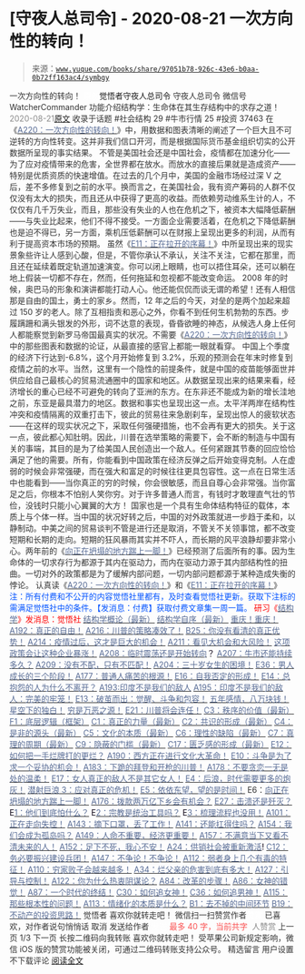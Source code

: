 # [守夜人总司令] - 2020-08-21 一次方向性的转向！

> 来源：[`www.yuque.com/books/share/97051b78-926c-43e6-b0aa-0b72ff163ac4/symbgy`](https://www.yuque.com/books/share/97051b78-926c-43e6-b0aa-0b72ff163ac4/symbgy)

<ne-p id="520f42f3293818f927861ebbd5b15da4_p_0" data-lake-id="520f42f3293818f927861ebbd5b15da4_p_0"><ne-text id="u951d9355" style="color: rgb(51, 51, 51);">一次方向性的转向！</ne-text></ne-p> <ne-p id="3e1b8c6727ffe8777c8cfa6f3b8020ef" data-lake-id="3e1b8c6727ffe8777c8cfa6f3b8020ef"><ne-text id="u4ef6079e" ne-fontsize="12" style="color: rgb(255, 255, 255);">原创</ne-text><ne-text id="u84fc3ebd" ne-fontsize="14">觉悟者</ne-text><ne-text id="u67c81dfc" ne-fontsize="14">守夜人总司令</ne-text></ne-p> <ne-p id="b1265c15f1e8283cd8fad91fcdabfe80" data-lake-id="b1265c15f1e8283cd8fad91fcdabfe80"><ne-text id="u2a65c33a" ne-fontsize="14" ne-bold="true" style="color: rgb(51, 51, 51);">守夜人总司令</ne-text></ne-p> <ne-p id="d2751b94a4868356611debb5688f85b0" data-lake-id="d2751b94a4868356611debb5688f85b0"><ne-text id="u7f358e6b" ne-fontsize="14" style="color: rgb(51, 51, 51);">微信号</ne-text><ne-text id="u0370ffcf" ne-fontsize="14" style="color: rgb(51, 51, 51);">WatcherCommander</ne-text></ne-p> <ne-p id="eb752b6e1b4c391833d25b611458ae1c" data-lake-id="eb752b6e1b4c391833d25b611458ae1c"><ne-text id="uc0b7d42a" ne-fontsize="14" style="color: rgb(51, 51, 51);">功能介绍</ne-text><ne-text id="u9b86eebf" ne-fontsize="14" style="color: rgb(51, 51, 51);">结构学：生命体在其生存结构中的求存之道！</ne-text></ne-p> <ne-p id="fdf34a9f780c599744e52c4e9941d080" data-lake-id="fdf34a9f780c599744e52c4e9941d080"><ne-text id="ue72c0685" style="color: rgb(140, 140, 140);">2020-08-21</ne-text>[<ne-text id="u339383ef" ne-fontsize="14">原文</ne-text>](https://mp.weixin.qq.com/s?__biz=MzAxNDk1NjI2Mw==&mid=2247485541&idx=1&sn=efcd48f7d531ce7b3604e3ecf72dca1c&chksm=9b8a2bedacfda2fbbca5890e69f6a456d49e1e0d186ce1cc0fc6fa75034137c0c3d8f6139df5&scene=27#wechat_redirect&cpage=164)</ne-p> <ne-p id="19a603b0a0ef6f3ee8e065fb210e699f" data-lake-id="19a603b0a0ef6f3ee8e065fb210e699f"><ne-text id="u3790782b" style="color: rgb(51, 51, 51);">收录于话题</ne-text></ne-p> <ne-p id="0933db2cbd8fd4811241131a741c2c04" data-lake-id="0933db2cbd8fd4811241131a741c2c04"><ne-text id="u6f293d78" style="color: rgb(51, 51, 51);">#社会结构 29</ne-text></ne-p> <ne-p id="6bf1c8990702cbefab91884ff6d57feb" data-lake-id="6bf1c8990702cbefab91884ff6d57feb"><ne-text id="u6477b772" style="color: rgb(51, 51, 51);">#牛市行情 25</ne-text></ne-p> <ne-p id="b906273dae9049c904f21656db0bfba5" data-lake-id="b906273dae9049c904f21656db0bfba5"><ne-text id="ud1eb4551" style="color: rgb(51, 51, 51);">#投资 37463</ne-text></ne-p> <ne-p id="f201f2f820a8132d28467948463abc32" data-lake-id="f201f2f820a8132d28467948463abc32"><ne-text id="u95a271b3" style="color: rgb(51, 51, 51);">在《</ne-text>[<ne-text id="uc6fc9c37" style="color: rgb(87, 107, 149);">A220：一次方向性的转向！</ne-text>](http://mp.weixin.qq.com/s?__biz=MzIzMDYwOTM0Mg==&mid=2247484426&idx=1&sn=430ba9a2f1537848dc2ca35f44877633&chksm=e8b19cdbdfc615cdf516be63ce9647608d13cfc5edb93e248227b651264b71a4c3ef40af6469&scene=21#wechat_redirect)<ne-text id="uf896e7a3" style="color: rgb(51, 51, 51);">》中，用数据和图表清晰的阐述了一个巨大且不可逆转的方向性转变。这并非我们信口开河，而是根据国际货币基金组织切实的公开数据所呈现的事实结果。</ne-text></ne-p> <ne-p id="382ac6eb2566a842ab4801fd3b2666df" data-lake-id="382ac6eb2566a842ab4801fd3b2666df"><ne-text id="u6e6f520b" style="color: rgb(51, 51, 51);">不管是美国社会还是中国社会，疫情都在加速分化——为了应对疫情带来的危害，全世界都在放水。而放水的直接后果就是造成资产——特别是优质资质的快速增值。在过去的几个月中，美国的金融市场经过深 V 之后，差不多修复到之前的水平。换而言之，在美国社会，我有资产筹码的人群不仅仅没有太大的损失，而且还从中获得了更高的收益。而依赖劳动维系生计的人，不仅仅有几千万失业，而且，那些没有失业的人也在危机之下，被资本大幅降低薪酬——与失业比起来，他们不得不接受。一方面企业需要活着，在危机之下降低薪酬也是迫不得已，另一方面，乘机压低薪酬可以在财报上呈现出更多的利润，从而有利于提高资本市场的预期。</ne-text></ne-p> <ne-p id="9ec4a8be685dca57cfcb582ca1ebc121" data-lake-id="9ec4a8be685dca57cfcb582ca1ebc121"><ne-text id="u2400c848" style="color: rgb(51, 51, 51);">虽然《</ne-text>[<ne-text id="uf2daadcd" style="color: rgb(87, 107, 149);">E11：正在拉开的序幕！</ne-text>](http://mp.weixin.qq.com/s?__biz=MzAxNDk1NjI2Mw==&mid=2247485533&idx=1&sn=c15f1a2e1680ef9aeb5ed727216392f8&chksm=9b8a2bd5acfda2c3b42f2c8aa35662728fdd7c384e7ce87570777552b257c26ae9ee5a54e0dc&scene=21#wechat_redirect)<ne-text id="u20123c9c" style="color: rgb(51, 51, 51);">》中所呈现出来的现实景象些许让人感到心酸，但是，不管你承认不承认，关注不关注，它都在那里，而且还在延续着既定轨道加速演变。你可以闭上眼睛，也可以捂住耳朵，还可以躺在地上假装一切都不存在，然而，任何拖延和忽视都不能改变命运。</ne-text></ne-p> <ne-p id="5ee36d87f7fc4dbf9bfa9fb8fc91b834" data-lake-id="5ee36d87f7fc4dbf9bfa9fb8fc91b834"><ne-text id="u3aa89c77" style="color: rgb(51, 51, 51);">2008 年的时候，奥巴马的形象和演讲都能打动人心。他还能侃侃而谈无谓的希望！还有人相信那是自由的国土，勇士的家乡。然而，12 年之后的今天，对垒的是两个加起来超过 150 岁的老人。除了互相指责和恶心之外，你看不到任何生机勃勃的东西。步履蹒跚和满头银发的外形，词不达意的表现，昏昏欲睡的神态，从候选人身上任何人都能察觉到新罗马帝国最真实的状况。不需要《</ne-text>[<ne-text id="udd83a257" style="color: rgb(87, 107, 149);">A220：一次方向性的转向！</ne-text>](http://mp.weixin.qq.com/s?__biz=MzIzMDYwOTM0Mg==&mid=2247484426&idx=1&sn=430ba9a2f1537848dc2ca35f44877633&chksm=e8b19cdbdfc615cdf516be63ce9647608d13cfc5edb93e248227b651264b71a4c3ef40af6469&scene=21#wechat_redirect)<ne-text id="u5ad26b5c" style="color: rgb(51, 51, 51);">》中的那些图表和数据的论证，从最直接的感官上都能一眼就看穿。</ne-text></ne-p> <ne-p id="abd2b27aec5d8aab7ecec775294d1ccb" data-lake-id="abd2b27aec5d8aab7ecec775294d1ccb"><ne-text id="u9a94e45a" style="color: rgb(51, 51, 51);">中国上个季度的经济下行达到-6.8%，这个月开始修复到 3.2%，乐观的预测会在年末时修复到疫情之前的水平。当然，这里有一个隐性的前提条件，就是中国的疫苗能够面世并供应给自己最核心的贸易流通圈中的国家和地区。从数据呈现出来的结果来看，经济增长的重心已经不可避免的转向了亚洲的东方。在东非还不能成为新的增长洼地之前，东亚是最具潜力的地区。数据和事实也呈现出这一点。太平洋两岸在结构性冲突和疫情隔离的双重打击下，彼此的贸易往来急剧刹车，呈现出惊人的疲软状态——在这样的现实状况之下，采取任何强硬措施，也不会再有更大的损失。关于这一点，彼此都心知肚明。因此，川普在选举策略的需要下，会不断的制造与中国有关的事端，其目的是为了给美国人民创造出一个敌人。任何紧跟其节奏的回应恰恰满足了他的需要。所有，你能看到中国政策在经济反弹之后开始变得克制。人在虚弱的时候会非常强硬，而在强大和富足的时候往往更具包容性。这一点在日常生活中也能看到——当你真正的穷的时候，你会很敏感，而且自尊心会非常强。当你富足之后，你根本不怕别人笑你穷。对于许多普通人而言，有钱时才敢理直气壮的节俭，没钱时只能小心翼翼的大方！</ne-text></ne-p> <ne-p id="8980a470563309e38efd3fcfa4fe054d" data-lake-id="8980a470563309e38efd3fcfa4fe054d"><ne-text id="ue24c332b" style="color: rgb(51, 51, 51);">国家也是一个具有生命体结构特征的载体，本质上与个体一样。当中国的状况好转之后，中国的对外政策就进一步趋于柔和，以静制动。中美之间的贸易谈判不管是进行还是取消，不管关不关领事馆，都不改变短期和长期的走向。短期的狂风暴雨其实并不吓人，而长期的风平浪静却要非常小心。两年前的《</ne-text>[<ne-text id="u5075fc89" style="color: rgb(87, 107, 149);">向正在坍塌的地方踹上一脚！</ne-text>](http://mp.weixin.qq.com/s?__biz=MzAxNDk1NjI2Mw==&mid=2247483789&idx=1&sn=5e44b7b524c3dc4bb7705f49ed0a44a3&chksm=9b8a2205acfdab139e4b1d44ef6702b09c9fbf79505340205d13fbdaa33207a997f54bee0e97&scene=21#wechat_redirect)<ne-text id="u6aebe3ab" style="color: rgb(51, 51, 51);">》已经预测了后面所有的事。因为生命体的一切求存行为都源于其内在驱动力，而内在驱动力源于其内部结构性的扭曲。一切对外的政策都是为了缓解内部问题，一切内部问题都源于某种造成失衡的悖论。</ne-text></ne-p> <ne-p id="847aa3caeaddb35cb079f9e9b0c89ade" data-lake-id="847aa3caeaddb35cb079f9e9b0c89ade"><ne-text id="u8dd75081" style="color: rgb(51, 51, 51);">认真读《</ne-text>[<ne-text id="uc677416e" style="color: rgb(87, 107, 149);">A220：一次方向性的转向！</ne-text>](http://mp.weixin.qq.com/s?__biz=MzIzMDYwOTM0Mg==&mid=2247484426&idx=1&sn=430ba9a2f1537848dc2ca35f44877633&chksm=e8b19cdbdfc615cdf516be63ce9647608d13cfc5edb93e248227b651264b71a4c3ef40af6469&scene=21#wechat_redirect)<ne-text id="ufc8b7044" style="color: rgb(51, 51, 51);">》和《</ne-text>[<ne-text id="u410e817d" style="color: rgb(87, 107, 149);">E11：正在拉开的序幕！</ne-text>](http://mp.weixin.qq.com/s?__biz=MzAxNDk1NjI2Mw==&mid=2247485533&idx=1&sn=c15f1a2e1680ef9aeb5ed727216392f8&chksm=9b8a2bd5acfda2c3b42f2c8aa35662728fdd7c384e7ce87570777552b257c26ae9ee5a54e0dc&scene=21#wechat_redirect)<ne-text id="u0d1fef7d" style="color: rgb(51, 51, 51);">》</ne-text></ne-p> <ne-p id="221f27b978048559d971261e11ce16ce" data-lake-id="221f27b978048559d971261e11ce16ce"><ne-text id="u77660715" style="color: rgb(0, 82, 255);">注：</ne-text><ne-text id="udf32a87b" style="color: rgb(0, 82, 255);">所有付费和不公开的内容觉悟社里都有，及时查看觉悟社更新。获取下注标的需满足觉悟社中的条件。【发消息：付费】获取付费文章集一周一篇。</ne-text></ne-p> <ne-p id="64c096258d28340777383f23a8f5dc4b" data-lake-id="64c096258d28340777383f23a8f5dc4b"><ne-text id="ufb5055bb" style="color: rgb(255, 0, 0);">研习《</ne-text>[<ne-text id="u0e589d08" style="color: rgb(87, 107, 149);">结构学</ne-text>](https://mp.weixin.qq.com/mp/appmsgalbum?action=getalbum&album_id=1318317199878225920&__biz=MzAxNDk1NjI2Mw==#wechat_redirect)<ne-text id="ueeca7e3d" style="color: rgb(255, 0, 0);">》发消息</ne-text><ne-text id="ubfc1b2f3" ne-bold="true" style="color: rgb(255, 0, 0);">：觉悟社</ne-text></ne-p>  <ne-p id="ff382e8f4251d5036361d2095420ba78" data-lake-id="ff382e8f4251d5036361d2095420ba78"><ne-card data-card-name="image" data-card-type="inline" id="vxnUe" data-event-boundary="card" style="color: rgb(51, 51, 51);"><ne-p id="bad0703ca17ab1216f0264f2d30b0d11" data-lake-id="bad0703ca17ab1216f0264f2d30b0d11">[<ne-text id="u8fb2d86c" style="color: rgb(87, 107, 149);">结构学概论（最新）</ne-text>](http://mp.weixin.qq.com/s?__biz=MzAxNDk1NjI2Mw==&mid=2247485167&idx=1&sn=d5e962eff4a8e9770c83bc87d19d07f3&chksm=9b8a2567acfdac7154f7a62996dca874e5d186b44f3d120dcb633760318788c42d304e325313&scene=21#wechat_redirect)</ne-p> <ne-p id="304fe5e560f66f60b2df4d45df4c8d7d" data-lake-id="304fe5e560f66f60b2df4d45df4c8d7d">[<ne-text id="u6c95b0a4" style="color: rgb(87, 107, 149);">结构学自序（最新）</ne-text>](http://mp.weixin.qq.com/s?__biz=MzAxNDk1NjI2Mw==&mid=2247485327&idx=1&sn=5a8c9a6499c84e1c3129ca7cb41e0ac7&chksm=9b8a2407acfdad112471c12c6b86e4e914116dbb6d6588fa726a72e0aafa01d9c1b9fd24a738&scene=21#wechat_redirect)</ne-p> <ne-p id="3c7ae7788b2485cc53b5aca0c3d1be23" data-lake-id="3c7ae7788b2485cc53b5aca0c3d1be23">[<ne-text id="udc7781ec" style="color: rgb(87, 107, 149);">重庆！重庆！</ne-text>](http://mp.weixin.qq.com/s?__biz=MzAxNDk1NjI2Mw==&mid=2247485354&idx=1&sn=331128611c478feede60317e963239a5&chksm=9b8a2422acfdad3448a9bcc0f9745f4367028e8a9b0a307f7c01c2690c398560a4be5e43492c&scene=21#wechat_redirect)</ne-p> <ne-p id="716eb7138769c9803417184f34abb2e9" data-lake-id="716eb7138769c9803417184f34abb2e9">[<ne-text id="u4f95a3fe" style="color: rgb(87, 107, 149);">A192：真正的自由！</ne-text>](http://mp.weixin.qq.com/s?__biz=MzAxNDk1NjI2Mw==&mid=2247485432&idx=1&sn=06be862ff17c9f8368a2ba3fce05d197&chksm=9b8a2470acfdad66908c78d8e3f9c999d5a4430709b63a4a0b3c48570f667de4bed75eedab8b&scene=21#wechat_redirect)</ne-p> <ne-p id="e0063c914277f41bba1650b9979f8a50" data-lake-id="e0063c914277f41bba1650b9979f8a50">[<ne-text id="u2d9b959c" style="color: rgb(87, 107, 149);">A216：川普的策略凑效了！</ne-text>](http://mp.weixin.qq.com/s?__biz=MzIzMDYwOTM0Mg==&mid=2247484402&idx=1&sn=3a4405d5a95ca26cee2d0b07c44a2b75&chksm=e8b19b23dfc612356461faa0f54d325ba7e38f069a72c8cad1946dc648250543f8cf2ad352a3&scene=21#wechat_redirect)</ne-p> <ne-p id="6eb5f918df895cde0a18ca908a1c93cc" data-lake-id="6eb5f918df895cde0a18ca908a1c93cc">[<ne-text id="ub2a02a48" style="color: rgb(87, 107, 149);">B25：你没有看清的真正优势！</ne-text>](http://mp.weixin.qq.com/s?__biz=MzIzMDYwOTM0Mg==&mid=2247484397&idx=1&sn=27132ec1912c70e752f7869429505a80&chksm=e8b19b3cdfc6122a7731db9eb66341a9909e9d973b25a6e228a62e7f360c1f0eff906591ed04&scene=21#wechat_redirect)</ne-p> <ne-p id="ab8bd18598e6379f2020a5970553ac61" data-lake-id="ab8bd18598e6379f2020a5970553ac61">[<ne-text id="u8f14cd81" style="color: rgb(87, 107, 149);">A214：疫情过后，这才是巨大的机会！</ne-text>](http://mp.weixin.qq.com/s?__biz=MzAxNDk1NjI2Mw==&mid=2247485490&idx=1&sn=33171116460717e5502fa272ddc4c7a1&chksm=9b8a2bbaacfda2ac9a72d1bbf7266b6a311fc8ad99067bb2b76ac6f1b4cddb1936f5bbafe228&scene=21#wechat_redirect)</ne-p> <ne-p id="f38f4eff5bba7780345f1d409a437a44" data-lake-id="f38f4eff5bba7780345f1d409a437a44">[<ne-text id="ub34cb2d8" style="color: rgb(87, 107, 149);">A211：看见大机会和大风险！</ne-text>](http://mp.weixin.qq.com/s?__biz=MzAxNDk1NjI2Mw==&mid=2247485474&idx=1&sn=6a494056740121f34874c8682fbb2742&chksm=9b8a2baaacfda2bc64806e22bb9bdbaed5a00300e1e9e48aa9dd510dc9c36fdf07a26ea74eae&scene=21#wechat_redirect)</ne-p> <ne-p id="e91d7d7cfe4539e5604fc54804f9585d" data-lake-id="e91d7d7cfe4539e5604fc54804f9585d">[<ne-text id="u67cf494e" style="color: rgb(87, 107, 149);">这项政策会让这种企业暴涨！</ne-text>](http://mp.weixin.qq.com/s?__biz=MzAxNDk1NjI2Mw==&mid=2247485501&idx=1&sn=48afac32bfdab7acc8bcdc4c747a5060&chksm=9b8a2bb5acfda2a3cca374997c6b5a4e8e9e26e4f5bf4bd171ef9100692e431fab74cbbc15f6&scene=21#wechat_redirect)</ne-p> <ne-p id="d02a605f33727df4605e769e777d0935" data-lake-id="d02a605f33727df4605e769e777d0935">[<ne-text id="ubf64fcb6" style="color: rgb(87, 107, 149);">A208：临时震荡还是开始转向</ne-text>](http://mp.weixin.qq.com/s?__biz=MzIzMDYwOTM0Mg==&mid=2247484361&idx=1&sn=849aaf87b24cc42541d5f8f271b2c359&chksm=e8b19b18dfc6120eabfacc6d616c95f89b84eb97327d9e8ceede254f1de7a4926bdbffc41aa8&scene=21#wechat_redirect)<ne-text id="u5bf3002f" style="color: rgb(11, 1, 20);">？</ne-text></ne-p> <ne-p id="60095cf87105455ce66d6b07979e4762" data-lake-id="60095cf87105455ce66d6b07979e4762">[<ne-text id="u8b96a200" style="color: rgb(87, 107, 149);">A207：牛市还能持续多久？</ne-text>](http://mp.weixin.qq.com/s?__biz=MzIzMDYwOTM0Mg==&mid=2247484354&idx=1&sn=18ff1bebc806f7a7502369d85e11bf6a&chksm=e8b19b13dfc61205d7e7d9d346999f441fc3c2dd1aa20c29b0296d1121a141e125cd38291797&scene=21#wechat_redirect)</ne-p> <ne-p id="5ec5bd3f8b4315a8c6f116ed81342e24" data-lake-id="5ec5bd3f8b4315a8c6f116ed81342e24">[<ne-text id="uc724c5c7" style="color: rgb(87, 107, 149);">A209：没有不配，只有不匹配！</ne-text>](http://mp.weixin.qq.com/s?__biz=MzAxNDk1NjI2Mw==&mid=2247485461&idx=1&sn=b6c4323891a45e2320cdf7d2c3f3df49&chksm=9b8a2b9dacfda28b4466dbf0cd2143088dcc4f85f0fc6247cbc7ebc1a9b1a0cf547247adbd85&scene=21#wechat_redirect)</ne-p> <ne-p id="1b3fc883b4953611ab8067e463309903" data-lake-id="1b3fc883b4953611ab8067e463309903">[<ne-text id="u669d30e6" style="color: rgb(87, 107, 149);">A204：三十岁女生的困境！</ne-text>](http://mp.weixin.qq.com/s?__biz=MzAxNDk1NjI2Mw==&mid=2247485452&idx=1&sn=2301aacfa1ea255706fa79dbf14c7515&chksm=9b8a2b84acfda292c80f3edaad0b3dc0306b13c8abbdad10c21469dec05ce298b0715a92d11d&scene=21#wechat_redirect)</ne-p> <ne-p id="25617aedba797a02eaf1c96f833a5dc1" data-lake-id="25617aedba797a02eaf1c96f833a5dc1">[<ne-text id="ud35b650e" style="color: rgb(87, 107, 149);">E36：男人成长的三个阶段！</ne-text>](http://mp.weixin.qq.com/s?__biz=MzIzMDYwOTM0Mg==&mid=2247484322&idx=1&sn=c300d9466951d36645128c5167ca5934&chksm=e8b19b73dfc61265dde1bb437a9945db0c1d9c7fe1cbffe1feec995c9dde8a6eb99272dc86a9&scene=21#wechat_redirect)</ne-p> <ne-p id="94c36a814b0860daf49743e56a902083" data-lake-id="94c36a814b0860daf49743e56a902083">[<ne-text id="u86b2ef8a" style="color: rgb(87, 107, 149);">A177：普通人痛苦的根源！</ne-text>](http://mp.weixin.qq.com/s?__biz=MzIzMDYwOTM0Mg==&mid=2247484328&idx=1&sn=430ed5fe186b48fb6c7ff09c539a963c&chksm=e8b19b79dfc6126f186a6ad23d565c075ef2494537d0a99cc47ad3bccd2723b435d51238e75e&scene=21#wechat_redirect)</ne-p> <ne-p id="a9e4726a378adc49a9d4674732b76831" data-lake-id="a9e4726a378adc49a9d4674732b76831">[<ne-text id="u437671b4" style="color: rgb(87, 107, 149);">E16：自我否定的形成！</ne-text>](http://mp.weixin.qq.com/s?__biz=MzIzMDYwOTM0Mg==&mid=2247484349&idx=1&sn=adecf377636ddfe22833a6f747bd4868&chksm=e8b19b6cdfc6127a8838d10a42e228be50329c3aa56955776ae83013db094cd9293bf37029d9&scene=21#wechat_redirect)</ne-p> <ne-p id="27f1a90cc22969492db4c206fa23402c" data-lake-id="27f1a90cc22969492db4c206fa23402c">[<ne-text id="u1b586d73" style="color: rgb(87, 107, 149);">E14：总抱怨的人为什么不离开？</ne-text>](http://mp.weixin.qq.com/s?__biz=MzIzMDYwOTM0Mg==&mid=2247484341&idx=1&sn=c266eb0136273f0b1219e0fd659daafc&chksm=e8b19b64dfc61272f157e1e17a76b2e83c6fd62a1beb78d60ea73a65463109b428cd9dd6ce7a&scene=21#wechat_redirect)</ne-p> <ne-p id="9260fac63935420ec35d609bef9a9b06" data-lake-id="9260fac63935420ec35d609bef9a9b06">[<ne-text id="u88df1c33" style="color: rgb(87, 107, 149);">A193:印度不是我们的敌人</ne-text>](http://mp.weixin.qq.com/s?__biz=MzAxNDk1NjI2Mw==&mid=2247485389&idx=1&sn=4676c9a0c6860b3c13a7746f81c83e30&chksm=9b8a2445acfdad530ed9522fdb13caddec925595c12f35a7fbaf15024ca2bf1b4883deab6481&scene=21#wechat_redirect)</ne-p> <ne-p id="8382b0925ec45a8569c4de5b173ae18c" data-lake-id="8382b0925ec45a8569c4de5b173ae18c">[<ne-text id="u3fb15d4a" style="color: rgb(87, 107, 149);">A195：印度不是我们的敌人：完美的牢笼！</ne-text>](http://mp.weixin.qq.com/s?__biz=MzAxNDk1NjI2Mw==&mid=2247485426&idx=1&sn=bc0073c586453893749ed82074a98c6d&chksm=9b8a247aacfdad6c08180474d3727e9cf61b285b3157cb59c071eadf6a5453e4e2d3d60856a2&scene=21#wechat_redirect)</ne-p> <ne-p id="890a8a16967c6d47e32a276fb4fc09bf" data-lake-id="890a8a16967c6d47e32a276fb4fc09bf">[<ne-text id="uf91cbf45" style="color: rgb(87, 107, 149);">E13：破茧而出：觉醒、斗争和包容！</ne-text>](http://mp.weixin.qq.com/s?__biz=MzAxNDk1NjI2Mw==&mid=2247485416&idx=1&sn=3374140f3a08776aaadab756808db10e&chksm=9b8a2460acfdad76290b72651659583d1aa99da5dbc8a0ac63bdec03c8ca2d1bb447103ef71d&scene=21#wechat_redirect)</ne-p> <ne-p id="4ba5742ca9f21c24a1d066eabc8817b3" data-lake-id="4ba5742ca9f21c24a1d066eabc8817b3">[<ne-text id="ued6c407f" style="color: rgb(87, 107, 149);">五年感情，八万块钱！</ne-text>](http://mp.weixin.qq.com/s?__biz=MzIzMDYwOTM0Mg==&mid=2247484317&idx=1&sn=b22f9fb2e3c084e427a5e3e9895be99a&chksm=e8b19b4cdfc6125adf3ea3b0d2b72a121f38e8ba26e43abc48edff900327ce3e7464b944cafb&scene=21#wechat_redirect)</ne-p> <ne-p id="fa3c0fa75e1ae1ee3d45cb0b369bed04" data-lake-id="fa3c0fa75e1ae1ee3d45cb0b369bed04">[<ne-text id="u4b68031c" style="color: rgb(87, 107, 149);">星空下的独白！</ne-text>](http://mp.weixin.qq.com/s?__biz=MzAxNDk1NjI2Mw==&mid=2247484550&idx=1&sn=fa82f3305cc05c03bebea3852dd822b6&chksm=9b8a270eacfdae181964706c9ba3ccde2a315f3f6e21011f6296b060e0e14384ad0485da97f9&scene=21#wechat_redirect)</ne-p> <ne-p id="6bfaadc7789bca022718a7920805f873" data-lake-id="6bfaadc7789bca022718a7920805f873">[<ne-text id="u8a78381c" style="color: rgb(87, 107, 149);">穷是万恶之源！</ne-text>](http://mp.weixin.qq.com/s?__biz=MzAxNDk1NjI2Mw==&mid=2247483823&idx=1&sn=e54ebe9891b302dc0bf1815c76ccf8b7&chksm=9b8a2227acfdab31a05e273addd9159d4b8263d58d3c58bf214841c8189157519719c3427306&scene=21#wechat_redirect)</ne-p> <ne-p id="4e84a54fc2e935674ab054fbb12e6cd7" data-lake-id="4e84a54fc2e935674ab054fbb12e6cd7">[<ne-text id="u7b9a728d" style="color: rgb(87, 107, 149);">E21：川普将会连任！</ne-text>](http://mp.weixin.qq.com/s?__biz=MzAxNDk1NjI2Mw==&mid=2247485214&idx=1&sn=4c4fd8ad39bdb3af14567608f5156e90&chksm=9b8a2496acfdad80f3a4d028edd197967dd0580c769349d086f626eeeb511715fc71703c1b20&scene=21#wechat_redirect)</ne-p> <ne-p id="cc63d5e7f6d5475fff42f02af59f4733" data-lake-id="cc63d5e7f6d5475fff42f02af59f4733">[<ne-text id="u2573aaf9" style="color: rgb(87, 107, 149);">C3：秩序的价值（最新）</ne-text>](http://mp.weixin.qq.com/s?__biz=MzAxNDk1NjI2Mw==&mid=2247485403&idx=1&sn=c9688c8d575a24618938330c4c315a0e&chksm=9b8a2453acfdad45063e46b8cdb4c0cfcb95a2b39aecda10a95f9f2082a6f10c606993b426eb&scene=21#wechat_redirect)</ne-p> <ne-p id="cb42f0e5553a1a846217f21a6663d94a" data-lake-id="cb42f0e5553a1a846217f21a6663d94a">[<ne-text id="u6782235e" style="color: rgb(87, 107, 149);">F1：底层逻辑（框架）</ne-text>](http://mp.weixin.qq.com/s?__biz=MzAxNDk1NjI2Mw==&mid=2247485072&idx=1&sn=83d919c9e3bf71d25978a97c8d4c8aa6&chksm=9b8a2518acfdac0ea8a0f84382cc7c0a26d1ac3664d76c6365aee67ac4ebcac1bf280c060249&scene=21#wechat_redirect)</ne-p> <ne-p id="1a0e939e2dbcfb4c97c365775c0a6cd9" data-lake-id="1a0e939e2dbcfb4c97c365775c0a6cd9">[<ne-text id="u45c8d1f6" style="color: rgb(87, 107, 149);">C1：真正的力量（最新）</ne-text>](http://mp.weixin.qq.com/s?__biz=MzAxNDk1NjI2Mw==&mid=2247485209&idx=1&sn=d7b335d2c9632363c72de85ce7834b3e&chksm=9b8a2491acfdad87ae308d74534ec4def57980a2b1db88ffe56ac03e4d76ea55e7eab2343097&scene=21#wechat_redirect)</ne-p> <ne-p id="95830c868a4b5bb3d870d056f2157b44" data-lake-id="95830c868a4b5bb3d870d056f2157b44">[<ne-text id="ua3a70d03" style="color: rgb(87, 107, 149);">C2：共识的形成（最新）</ne-text>](http://mp.weixin.qq.com/s?__biz=MzAxNDk1NjI2Mw==&mid=2247485384&idx=1&sn=aa308c97231cc609a153084476d641b9&chksm=9b8a2440acfdad568804216b9029604de6eb9b459260c16c18ea48de0d1bbf58feb601676e82&scene=21#wechat_redirect)</ne-p> <ne-p id="9d7695243fe3bd190d69121952ff94cd" data-lake-id="9d7695243fe3bd190d69121952ff94cd">[<ne-text id="u4c3c738c" style="color: rgb(87, 107, 149);">C4：是非的源头（最新）</ne-text>](http://mp.weixin.qq.com/s?__biz=MzAxNDk1NjI2Mw==&mid=2247485283&idx=1&sn=4f6374be824ea0fb148517f63cae7a95&chksm=9b8a24ebacfdadfd9bb865954cfc7b9621c1450b4c258506347b2201a04c6057c4119a1a0820&scene=21#wechat_redirect)</ne-p> <ne-p id="d2df4acbd54df8755f224d4cdedb074d" data-lake-id="d2df4acbd54df8755f224d4cdedb074d">[<ne-text id="u51478af4" style="color: rgb(87, 107, 149);">C5：文化的本质（最新）</ne-text>](http://mp.weixin.qq.com/s?__biz=MzAxNDk1NjI2Mw==&mid=2247485176&idx=1&sn=edd2d2664617b856f73da27471529eb6&chksm=9b8a2570acfdac66a9ad0160a17afd9e23a687bc0be9b7517602aaf3fa126c5d785bcead0da7&scene=21#wechat_redirect)</ne-p> <ne-p id="c0d62ad803c9ba82529d95f400ef332e" data-lake-id="c0d62ad803c9ba82529d95f400ef332e">[<ne-text id="u7d9751c1" style="color: rgb(87, 107, 149);">C6：理性的缺陷（最新）</ne-text>](http://mp.weixin.qq.com/s?__biz=MzAxNDk1NjI2Mw==&mid=2247485088&idx=1&sn=dc240d68dabbc3fbaa9897c63128e439&chksm=9b8a2528acfdac3e2ed7d1fff93035fb458ffdde98085ac6cfcd64bd53c9b8492733341b88ca&scene=21#wechat_redirect)</ne-p> <ne-p id="ad0ad394584b743173fdfa6e3de14052" data-lake-id="ad0ad394584b743173fdfa6e3de14052">[<ne-text id="u84988c65" style="color: rgb(87, 107, 149);">C7：真理的周期（最新）</ne-text>](http://mp.weixin.qq.com/s?__biz=MzAxNDk1NjI2Mw==&mid=2247485125&idx=1&sn=724eac40812de46a36c36a423d100223&chksm=9b8a254dacfdac5b81e40465e73885bad2944e5115cd3c3fd5564b139fff62d8d15465bdc614&scene=21#wechat_redirect)</ne-p> <ne-p id="188a02565f8dc893861ee0448aece148" data-lake-id="188a02565f8dc893861ee0448aece148">[<ne-text id="u46267bb5" style="color: rgb(87, 107, 149);">C9：隐蔽的门槛（最新）</ne-text>](http://mp.weixin.qq.com/s?__biz=MzAxNDk1NjI2Mw==&mid=2247485348&idx=1&sn=ff97eada6a187dc249bda43b3b1b6322&chksm=9b8a242cacfdad3a56345ecbfec34c4b29ae50e2c9b8b8e59e501c899390f434f72ae3d6ad87&scene=21#wechat_redirect)</ne-p> <ne-p id="2a6a20f05e2015ab5e4158fb83f1362a" data-lake-id="2a6a20f05e2015ab5e4158fb83f1362a">[<ne-text id="u66816a28" style="color: rgb(87, 107, 149);">C17：匮乏感的形成（最新）</ne-text>](http://mp.weixin.qq.com/s?__biz=MzAxNDk1NjI2Mw==&mid=2247485308&idx=1&sn=8e74bfdbda23fb78a502fd60d45f29ef&chksm=9b8a24f4acfdade2b302355ea435f49770e221a7e015a1821f985905faabfa7e2941d6c8d14b&scene=21#wechat_redirect)</ne-p> <ne-p id="2b2aabac7e726d0c34ea7532815ea9c9" data-lake-id="2b2aabac7e726d0c34ea7532815ea9c9">[<ne-text id="ub7896dae" style="color: rgb(87, 107, 149);">E12：如何把一手烂牌打的更烂？</ne-text>](http://mp.weixin.qq.com/s?__biz=MzAxNDk1NjI2Mw==&mid=2247485371&idx=1&sn=8e848c21bdb42dbe2fb102617241b981&chksm=9b8a2433acfdad2560f3ff6bc23e4d9cee1b3ebd3e51aa48fa2b97224fe3303853cd6c664ee1&scene=21#wechat_redirect)</ne-p> <ne-p id="e38ea52dd59fa76666982a7f91a36c37" data-lake-id="e38ea52dd59fa76666982a7f91a36c37">[<ne-text id="u070c5ab4" style="color: rgb(87, 107, 149);">A190：西方正在进行文化大革命！</ne-text>](http://mp.weixin.qq.com/s?__biz=MzAxNDk1NjI2Mw==&mid=2247485331&idx=1&sn=558944607b02c21c1d19819560a92216&chksm=9b8a241bacfdad0d370df183e0c0e2f7cb477f8e0d21201ead36272ed6f3a250db0ea2ecdd63&scene=21#wechat_redirect)</ne-p> <ne-p id="302dcaa8f6da5ffb7aa6b9c6e7dd1b3d" data-lake-id="302dcaa8f6da5ffb7aa6b9c6e7dd1b3d">[<ne-text id="u30f10900" style="color: rgb(87, 107, 149);">E10：斗争是为了求一个妥协的机会！</ne-text>](http://mp.weixin.qq.com/s?__biz=MzAxNDk1NjI2Mw==&mid=2247485297&idx=1&sn=d06c2667afc73cb3b30751c8c8b48c85&chksm=9b8a24f9acfdadef0cc300303172135b5f2a5fa91217cb83c315af0116ece2a3162af0edd7b0&scene=21#wechat_redirect)</ne-p> <ne-p id="7c3ac97c16590c51f7da48790e1c053c" data-lake-id="7c3ac97c16590c51f7da48790e1c053c">[<ne-text id="u5f51fd07" style="color: rgb(87, 107, 149);">A183：下跪的拜登和开枪的川普！</ne-text>](http://mp.weixin.qq.com/s?__biz=MzAxNDk1NjI2Mw==&mid=2247485291&idx=1&sn=fcdffdc41b81434b5df4b09c2fb78a3d&chksm=9b8a24e3acfdadf5e4848a00056daee21f08002b0f274c89240a509b73166b63195b2c2ddb00&scene=21#wechat_redirect)</ne-p> <ne-p id="587ce535cfa22cee2cf970b6ac98739e" data-lake-id="587ce535cfa22cee2cf970b6ac98739e">[<ne-text id="ua0e21645" style="color: rgb(87, 107, 149);">A178：不要贪恋一无是处的温柔！</ne-text>](http://mp.weixin.qq.com/s?__biz=MzAxNDk1NjI2Mw==&mid=2247485259&idx=1&sn=c46eb58cf71fc316608279b1e10828b8&chksm=9b8a24c3acfdadd57781ee9631cc06ed50551cc15141d155f54fa20dcf69c653825673104680&scene=21#wechat_redirect)</ne-p> <ne-p id="b5fc666bc04f45d3170841bdc0185b30" data-lake-id="b5fc666bc04f45d3170841bdc0185b30">[<ne-text id="u26254be4" style="color: rgb(87, 107, 149);">E17：女人真正的敌人不是其它女人！</ne-text>](http://mp.weixin.qq.com/s?__biz=MzAxNDk1NjI2Mw==&mid=2247485246&idx=1&sn=e0a9e2bac3f9bc5122895e854b7d597a&chksm=9b8a24b6acfdada017380e476dc7faaf80b57b95b2bb8eb7b8ab61d0b04f5dd46850f7af81e3&scene=21#wechat_redirect)</ne-p> <ne-p id="2b869b09d3e3c419ac58e741092e3311" data-lake-id="2b869b09d3e3c419ac58e741092e3311">[<ne-text id="u26309a12" style="color: rgb(87, 107, 149);">E4：后浪，时代需要更多的炮灰！</ne-text>](http://mp.weixin.qq.com/s?__biz=MzAxNDk1NjI2Mw==&mid=2247485174&idx=1&sn=e3a702db58f3c2ec0d06b89f8435c73a&chksm=9b8a257eacfdac680d37903d2d05385f5c9401c189321cc109c96b1063e9753c8498d1553f72&scene=21#wechat_redirect)</ne-p> <ne-p id="8e8a21f4af706f471710d4948f12c056" data-lake-id="8e8a21f4af706f471710d4948f12c056">[<ne-text id="ud02576b9" style="color: rgb(87, 107, 149);">潜射巨浪 3：应对真正的危机！</ne-text>](http://mp.weixin.qq.com/s?__biz=MzAxNDk1NjI2Mw==&mid=2247485199&idx=1&sn=aba0a12dad3ec2d04e267645968b7cb1&chksm=9b8a2487acfdad910b880c358c1f6754e5ba01eb7eadfe70b45c2d1c9ec161d20151df4b1f2e&scene=21#wechat_redirect)</ne-p> <ne-p id="8402a06ebacd3c9ff24031a29754ca39" data-lake-id="8402a06ebacd3c9ff24031a29754ca39">[<ne-text id="ueea3f222" style="color: rgb(87, 107, 149);">E5：依依东望，望的是时间！</ne-text>](http://mp.weixin.qq.com/s?__biz=MzIzMDYwOTM0Mg==&mid=2247483860&idx=1&sn=b5b01ae82ff764ce2806251e3f2a809f&chksm=e8b19905dfc61013607735eb7782299c9a4d7a39a8b15a7b46182ef20eda3ffe9f6ed6337e1f&scene=21#wechat_redirect)</ne-p> <ne-p id="807a828cf2f336f2e657500497cefb52" data-lake-id="807a828cf2f336f2e657500497cefb52"><ne-text id="u6b84f816" style="color: rgb(51, 51, 51);">E6：</ne-text>[<ne-text id="u994e44f7" style="color: rgb(87, 107, 149);">向正在坍塌的地方踹上一脚！</ne-text>](http://mp.weixin.qq.com/s?__biz=MzAxNDk1NjI2Mw==&mid=2247483789&idx=1&sn=5e44b7b524c3dc4bb7705f49ed0a44a3&chksm=9b8a2205acfdab139e4b1d44ef6702b09c9fbf79505340205d13fbdaa33207a997f54bee0e97&scene=21#wechat_redirect)</ne-p> <ne-p id="4bd21179de29dc68b4871fe487b00d79" data-lake-id="4bd21179de29dc68b4871fe487b00d79">[<ne-text id="ucea76832" style="color: rgb(87, 107, 149);">A176：拨款两万亿下乡会有机会？</ne-text>](http://mp.weixin.qq.com/s?__biz=MzAxNDk1NjI2Mw==&mid=2247485240&idx=1&sn=105505b186556162978e3785d2dd97fe&chksm=9b8a24b0acfdada68d2d4ae346498a4c602387990d855088978737809b953d7e368be83a4836&scene=21#wechat_redirect)</ne-p> <ne-p id="63879d9d7db17a0f3ed126fcccc7ce40" data-lake-id="63879d9d7db17a0f3ed126fcccc7ce40">[<ne-text id="u9ee5e240" style="color: rgb(87, 107, 149);">E27：击溃还是歼灭？</ne-text>](http://mp.weixin.qq.com/s?__biz=MzAxNDk1NjI2Mw==&mid=2247485068&idx=1&sn=2b373ea4eefcf1b09885327f1a71579c&chksm=9b8a2504acfdac128793e9562414dc6898813182021afefdb73c3ea788e0a998af0ed02fe173&scene=21#wechat_redirect)</ne-p> <ne-p id="6d7ec6860f02c37717ddaa0a16c93a54" data-lake-id="6d7ec6860f02c37717ddaa0a16c93a54"><ne-text id="ueaf10b2d" style="color: rgb(11, 1, 20);">E</ne-text>[<ne-text id="ud8e4592b" style="color: rgb(87, 107, 149);">1：他们到底怕什么？</ne-text>](http://mp.weixin.qq.com/s?__biz=MzAxNDk1NjI2Mw==&mid=2247483898&idx=1&sn=1b0a50386e9e89d2750dec717236f0aa&chksm=9b8a2272acfdab64235b35ee5e91b8cac6172144207251636e1345fc570aa1601f59eff7f442&scene=21#wechat_redirect)</ne-p> <ne-p id="abe3cb7b9a5f7994af1cc2238d5feddd" data-lake-id="abe3cb7b9a5f7994af1cc2238d5feddd"><ne-text id="u1c9b92ec" style="color: rgb(11, 1, 20);">E</ne-text>[<ne-text id="ua0658707" style="color: rgb(87, 107, 149);">2：宗教是统治工具吗？</ne-text>](http://mp.weixin.qq.com/s?__biz=MzAxNDk1NjI2Mw==&mid=2247483901&idx=1&sn=f5d9f8c7bd84370c79adae921351e813&chksm=9b8a2275acfdab63fde093d76ff82e01d0e2fd43ea675f77fd17fd51a15873d4d10499f5338d&scene=21#wechat_redirect)</ne-p> <ne-p id="2580c58ceb3a64246aee904a4ef9086d" data-lake-id="2580c58ceb3a64246aee904a4ef9086d"><ne-text id="u1f0d8aa2" style="color: rgb(11, 1, 20);">E</ne-text>[<ne-text id="ued99a77e" style="color: rgb(87, 107, 149);">3：梳理流程也没用！</ne-text>](http://mp.weixin.qq.com/s?__biz=MzAxNDk1NjI2Mw==&mid=2247483989&idx=1&sn=ee70dacfd980f041379d91ae947ece44&chksm=9b8a21ddacfda8cb28bf62d6f53531e8a8ebce2de96396e50ec7e7e144fffe502ec6faee3415&scene=21#wechat_redirect)</ne-p> <ne-p id="26c96b3875fec9e6e5788e5ba758b7e6" data-lake-id="26c96b3875fec9e6e5788e5ba758b7e6">[<ne-text id="uf7da5d58" style="color: rgb(87, 107, 149);">A101：正在走向失控！</ne-text>](http://mp.weixin.qq.com/s?__biz=MzAxNDk1NjI2Mw==&mid=2247485118&idx=1&sn=f80e8cdc785582325fe732a34ada1752&chksm=9b8a2536acfdac20e341884248b172b0c0ca910540223ab60c7625fdc0de2a03975d780ea2ab&scene=21#wechat_redirect)</ne-p> <ne-p id="b002a25ed4b59f5e7f7bad0a7c52c788" data-lake-id="b002a25ed4b59f5e7f7bad0a7c52c788">[<ne-text id="ua721e429" style="color: rgb(87, 107, 149);">A143：摘下口罩，丢了工作！</ne-text>](http://mp.weixin.qq.com/s?__biz=MzAxNDk1NjI2Mw==&mid=2247485056&idx=1&sn=eff9f05bcad84a7ccd397ebaacde4055&chksm=9b8a2508acfdac1eb18a04ce52aef698f8e4da804261fd1f75930aa5e7c3fbe50806b0077542&scene=21#wechat_redirect)</ne-p> <ne-p id="b6505f48f6915da4fda994006aabcacb" data-lake-id="b6505f48f6915da4fda994006aabcacb">[<ne-text id="u56d0efb4" style="color: rgb(87, 107, 149);">A141：还能扛得住吗？</ne-text>](http://mp.weixin.qq.com/s?__biz=MzAxNDk1NjI2Mw==&mid=2247485046&idx=1&sn=d7a96fb55a2d572e99346b475818fe95&chksm=9b8a25feacfdace8ee0ac46509e45dc495a8d28b9f12f2acfe6d96d87cf87b8d8fb887b6e6fa&scene=21#wechat_redirect)</ne-p> <ne-p id="0eeb05f5dc75d56c702d759971e21400" data-lake-id="0eeb05f5dc75d56c702d759971e21400">[<ne-text id="u997f7537" style="color: rgb(87, 107, 149);">A154：我们会成为孤岛吗？</ne-text>](http://mp.weixin.qq.com/s?__biz=MzAxNDk1NjI2Mw==&mid=2247485133&idx=1&sn=f0da94e06adf2e02d479952851fe28eb&chksm=9b8a2545acfdac5355c2d105123de29322b07b417f2923aa9d8e5ee9e2ba86a65fe31a2b3a0a&scene=21#wechat_redirect)</ne-p> <ne-p id="6fa4c45f36d6b84620fd86506275270c" data-lake-id="6fa4c45f36d6b84620fd86506275270c">[<ne-text id="u8b5b86b0" style="color: rgb(87, 107, 149);">A149：人命不重要，经济更重要！</ne-text>](http://mp.weixin.qq.com/s?__biz=MzAxNDk1NjI2Mw==&mid=2247485108&idx=1&sn=3fab85fd661e063fa5b16c9fd8d85eff&chksm=9b8a253cacfdac2af43b37c34ffc673a5f4ca2e25b9580fa8a220c3c2bdc90e2f8cdf630c86c&scene=21#wechat_redirect)</ne-p> <ne-p id="51daf9070a64e9ddecef13addd86aec4" data-lake-id="51daf9070a64e9ddecef13addd86aec4">[<ne-text id="u2da6999b" style="color: rgb(87, 107, 149);">A157：不满意当下又看不清未来的人！</ne-text>](http://mp.weixin.qq.com/s?__biz=MzAxNDk1NjI2Mw==&mid=2247485147&idx=1&sn=0671d93b35a4a8f514605c81a82c61fa&chksm=9b8a2553acfdac45978c046ae293899ecf920780d9cc3f7adedc6e42b7d516754a7aeeb6aa8d&scene=21#wechat_redirect)</ne-p> <ne-p id="26ca5ca7bdb1a144612fbd88c1b46a7b" data-lake-id="26ca5ca7bdb1a144612fbd88c1b46a7b">[<ne-text id="ub03c7b65" style="color: rgb(87, 107, 149);">A152：足下不死，我心不安！</ne-text>](http://mp.weixin.qq.com/s?__biz=MzAxNDk1NjI2Mw==&mid=2247485129&idx=1&sn=4e54449e04c82de033b1d08b62909fac&chksm=9b8a2541acfdac57a7415beb4d029e9ebb531a4dba524a2bfae39feb00516ac2a9bcd93a2af1&scene=21#wechat_redirect)</ne-p> <ne-p id="1ee2ee78b521ded8fc084ec3847a1de3" data-lake-id="1ee2ee78b521ded8fc084ec3847a1de3">[<ne-text id="u467a71d8" style="color: rgb(87, 107, 149);">A24：供销社会被重新激活</ne-text>](http://mp.weixin.qq.com/s?__biz=MzAxNDk1NjI2Mw==&mid=2247484249&idx=1&sn=b8af24c3440b291292b1ed4eddfcfaec&chksm=9b8a20d1acfda9c79045cf72415a403a655fcbcc03483c9b2970fd289e28f7c18a998142039c&scene=21#wechat_redirect)<ne-text id="uffda5814" style="color: rgb(11, 1, 20);">!</ne-text></ne-p> <ne-p id="63a550e5a4a7ed2925e04e539832e5ca" data-lake-id="63a550e5a4a7ed2925e04e539832e5ca">[<ne-text id="u006e6795" style="color: rgb(87, 107, 149);">C12：务必要振兴建设兵团！</ne-text>](http://mp.weixin.qq.com/s?__biz=MzAxNDk1NjI2Mw==&mid=2247484193&idx=1&sn=88c86597191d0c97a411f9ea6f7b7c5d&chksm=9b8a20a9acfda9bfae819e8e42531fe6d523dd244ef0fc0c0787ab812540108c181f7ec2ffa9&scene=21#wechat_redirect)</ne-p> <ne-p id="5e00f90132cb45f3e85524bb91a58316" data-lake-id="5e00f90132cb45f3e85524bb91a58316">[<ne-text id="u1ef30fed" style="color: rgb(87, 107, 149);">A147：不争论！不争论！</ne-text>](http://mp.weixin.qq.com/s?__biz=MzAxNDk1NjI2Mw==&mid=2247485096&idx=1&sn=5e5f8668239146507240a8ca9bd3129c&chksm=9b8a2520acfdac36b0d7f692c488c41a5d80872b7cc85c03cb728e2ecd09622cc02afbaee1e6&scene=21#wechat_redirect)</ne-p> <ne-p id="659de044cdb37afbd08cd8fdeb52182b" data-lake-id="659de044cdb37afbd08cd8fdeb52182b">[<ne-text id="u6b42ea2a" style="color: rgb(87, 107, 149);">A112：弱者身上几个有毒的特征！</ne-text>](http://mp.weixin.qq.com/s?__biz=MzAxNDk1NjI2Mw==&mid=2247484903&idx=1&sn=609b7c81f10207eea8bcccbe35aa61b6&chksm=9b8a266facfdaf790a328ee9eca9d05f95ce939b69b2e4c1fcaacd63470bd79c44d03caeb00c&scene=21#wechat_redirect)</ne-p> <ne-p id="fdeeac38434dd199afbbf87f0b4231a9" data-lake-id="fdeeac38434dd199afbbf87f0b4231a9">[<ne-text id="u187f03a3" style="color: rgb(87, 107, 149);">A110：穷家败子会越来越多！</ne-text>](http://mp.weixin.qq.com/s?__biz=MzAxNDk1NjI2Mw==&mid=2247484897&idx=1&sn=84e1c8a85eb385c04f400095d47d55eb&chksm=9b8a2669acfdaf7f7a431a12c057023ae123aaa855b0f9d48a98c21eae27788632beb60765c9&scene=21#wechat_redirect)</ne-p> <ne-p id="f052e73d365538f6e250ac6938c25526" data-lake-id="f052e73d365538f6e250ac6938c25526">[<ne-text id="u34269584" style="color: rgb(87, 107, 149);">A34：烂父亲的危害到底有多大！</ne-text>](http://mp.weixin.qq.com/s?__biz=MzIzMDYwOTM0Mg==&mid=2247483986&idx=1&sn=984fbf5e696f7a3f34f25dcf93037cea&chksm=e8b19a83dfc61395d629a54503920505c42a73a62b9e72308ed4ea0d66c509ca66a1a3138ea5&scene=21#wechat_redirect)</ne-p> <ne-p id="d2ad990835155743fe74ea47f891f133" data-lake-id="d2ad990835155743fe74ea47f891f133">[<ne-text id="ub8d40109" style="color: rgb(87, 107, 149);">A127：引导与控制！</ne-text>](http://mp.weixin.qq.com/s?__biz=MzAxNDk1NjI2Mw==&mid=2247484979&idx=1&sn=f399f00523a8dd5cafe7c0636121333e&chksm=9b8a25bbacfdacad35d6b31ea6500e76fc161c3dd8e789aacdc1284bedcdcaf57570dd6f6261&scene=21#wechat_redirect)</ne-p> <ne-p id="fac55d8e96891ca63d43fdd73ed06126" data-lake-id="fac55d8e96891ca63d43fdd73ed06126">[<ne-text id="udc496564" style="color: rgb(87, 107, 149);">A122：你为什么热衷阴谋论？</ne-text>](http://mp.weixin.qq.com/s?__biz=MzAxNDk1NjI2Mw==&mid=2247484960&idx=1&sn=f04b2971f7e664f0ab903a6a9ffab5dd&chksm=9b8a25a8acfdacbecd85fb722d9e401e6b748a28498b75da9489af10d9cf69916bf473c72a7b&scene=21#wechat_redirect)</ne-p> <ne-p id="870ebb2e63dabd8a2417d9139a0494ba" data-lake-id="870ebb2e63dabd8a2417d9139a0494ba">[<ne-text id="uc436364b" style="color: rgb(87, 107, 149);">A84：改革的步骤！</ne-text>](http://mp.weixin.qq.com/s?__biz=MzIzMDYwOTM0Mg==&mid=2247484098&idx=1&sn=8a28fd5dce47b485ed38e4f3cfdb7d05&chksm=e8b19a13dfc61305fde13511d297aa1d6b59184825c7998f338e7d5f36742e3c06c717d78fe8&scene=21#wechat_redirect)</ne-p> <ne-p id="84b2f9f63a41cc755cd5b89d6618f0eb" data-lake-id="84b2f9f63a41cc755cd5b89d6618f0eb">[<ne-text id="u562dc2c4" style="color: rgb(87, 107, 149);">A86：女神的错觉！</ne-text>](http://mp.weixin.qq.com/s?__biz=MzAxNDk1NjI2Mw==&mid=2247484733&idx=1&sn=fab22e8ab3f80b78dab3d4e2e2716bfb&chksm=9b8a26b5acfdafa374df83506e5086a573169362877918977c08490b4e9747c45c99d1266e7f&scene=21#wechat_redirect)</ne-p> <ne-p id="3e9f267778db6ab42305eb2ef01bd4a2" data-lake-id="3e9f267778db6ab42305eb2ef01bd4a2">[<ne-text id="u79c4359a" style="color: rgb(87, 107, 149);">A87：一个时代的终结！</ne-text>](http://mp.weixin.qq.com/s?__biz=MzIzMDYwOTM0Mg==&mid=2247484102&idx=1&sn=c0572fe89409ac0ef2d1468b8f81f130&chksm=e8b19a17dfc6130119eacf0492c237b5173f6f9c13265a36d7919e3132228f8c2d3306863c08&scene=21#wechat_redirect)</ne-p> <ne-p id="16651d4036c6d6fe3602fb938b646a06" data-lake-id="16651d4036c6d6fe3602fb938b646a06">[<ne-text id="ua4f940bb" style="color: rgb(87, 107, 149);">C30：如何追女神！</ne-text>](http://mp.weixin.qq.com/s?__biz=MzAxNDk1NjI2Mw==&mid=2247484588&idx=1&sn=de5c95495cc04bcfe8644c3c2bc025c3&chksm=9b8a2724acfdae3286a142c2de506a7494e2d7aa50c990c0e159cedab07b5287040f286dfac6&scene=21#wechat_redirect)</ne-p> <ne-p id="add143fa4f1ee9be3cbce4f6067e21e6" data-lake-id="add143fa4f1ee9be3cbce4f6067e21e6">[<ne-text id="u29d1bcf6" style="color: rgb(87, 107, 149);">C36：如何追男神！</ne-text>](http://mp.weixin.qq.com/s?__biz=MzAxNDk1NjI2Mw==&mid=2247485234&idx=1&sn=3a3659e6648263013c662bb25ff35795&chksm=9b8a24baacfdadace5d8fa147798a3e18e84b07e4f8761b0f7137b9811a42425b869336013db&scene=21#wechat_redirect)</ne-p> <ne-p id="80b9b5c830582ff8f5bf08cf68e05196" data-lake-id="80b9b5c830582ff8f5bf08cf68e05196">[<ne-text id="u73ee815b" style="color: rgb(87, 107, 149);">A115：那些根本性的问题！</ne-text>](http://mp.weixin.qq.com/s?__biz=MzAxNDk1NjI2Mw==&mid=2247484914&idx=1&sn=967fee05bc4f865fe727690ef496bd08&chksm=9b8a267aacfdaf6c067abdfbeed512ad0ec7af5d0c3310f4461e50eaa47c005b5b30ea9758af&scene=21#wechat_redirect)</ne-p> <ne-p id="61d0bdecb558815772cce93ae8c1d651" data-lake-id="61d0bdecb558815772cce93ae8c1d651">[<ne-text id="ua36795c4" style="color: rgb(87, 107, 149);">A113：情绪化的本质是什么？</ne-text>](http://mp.weixin.qq.com/s?__biz=MzAxNDk1NjI2Mw==&mid=2247484925&idx=1&sn=a3e5d2a4ffa1f0c4a1e915a7f6244527&chksm=9b8a2675acfdaf6365b4c9b6f0390ceae91e0dbf218efdd6be0dc600964d220b1ab45bb6c2ac&scene=21#wechat_redirect)</ne-p> <ne-p id="d349119c158ede4b8d2a5ebeb68c6c3f" data-lake-id="d349119c158ede4b8d2a5ebeb68c6c3f">[<ne-text id="u890c51d0" style="color: rgb(87, 107, 149);">B1：去不掉的中间环节</ne-text>](http://mp.weixin.qq.com/s?__biz=MzIzMDYwOTM0Mg==&mid=2247483903&idx=1&sn=e8a21cb816d6a27d869f81463805a208&chksm=e8b1992edfc610380f54d91f9acc9844820c77ce8a5bcedb4f36372c406647f45fd2514a6a77&scene=21#wechat_redirect)</ne-p> <ne-p id="7f5f03646bf695cf43fe63c98ed83554" data-lake-id="7f5f03646bf695cf43fe63c98ed83554">[<ne-text id="u95812380" style="color: rgb(87, 107, 149);">B19：不动产的投资思路！</ne-text>](http://mp.weixin.qq.com/s?__biz=MzAxNDk1NjI2Mw==&mid=2247484650&idx=1&sn=36687887ab7cd444fd324c3906b8d54a&chksm=9b8a2762acfdae74b83a146bdd8994b81cb9879b3de5caa870c13c6253ad22b2f5c42b0fe59a&scene=21#wechat_redirect)</ne-p> <ne-p id="4aafb8a36a798c2b285500f7bc9971f7" data-lake-id="4aafb8a36a798c2b285500f7bc9971f7"><ne-text id="u10278476" style="color: rgb(51, 51, 51);">觉悟者</ne-text></ne-p> <ne-p id="a42b2c814c83431958aa30b19541e5fd" data-lake-id="a42b2c814c83431958aa30b19541e5fd"><ne-text id="u8b379b7d" style="color: rgb(51, 51, 51);">喜欢你就转走吧！</ne-text></ne-p> <ne-p id="45c5ea841844abc09d4e01e09fe0f7b8" data-lake-id="45c5ea841844abc09d4e01e09fe0f7b8"><ne-text id="uafc5fddc" ne-bold="true" style="color: rgb(51, 51, 51);">微信扫一扫赞赏作者</ne-text><ne-text id="u7f701c87" ne-bold="true" style="color: rgb(255, 255, 255);">赞赏</ne-text></ne-p> <ne-p id="40f17caa57c50fa146426637e2a8e654" data-lake-id="40f17caa57c50fa146426637e2a8e654"><ne-text id="u4ceb78b6" style="color: rgb(51, 51, 51);">已喜欢，</ne-text><ne-text id="ude52cffa">对作者说句悄悄话</ne-text></ne-p> <ne-p id="378795e14377a40d3ff0f870769092c8" data-lake-id="378795e14377a40d3ff0f870769092c8"><ne-text id="u94bc8c46" style="color: rgb(51, 51, 51);">取消</ne-text></ne-p> <ne-p id="f7ceb384a893bbb866fbfc0bcb37f560" data-lake-id="f7ceb384a893bbb866fbfc0bcb37f560"><ne-text id="uf4f43967" ne-fontsize="14" ne-bold="true" style="color: rgb(51, 51, 51);">发送给作者</ne-text></ne-p> <ne-p id="3fada208783b903315eaa7815a609b6c" data-lake-id="3fada208783b903315eaa7815a609b6c"><ne-text id="u608637fd" ne-bold="true" style="color: rgb(255, 255, 255);">发送</ne-text></ne-p> <ne-p id="ce4960dd835b1dd36074880e07cb0225" data-lake-id="ce4960dd835b1dd36074880e07cb0225"><ne-text id="u5af2335e" ne-fontsize="13" style="color: rgb(250, 81, 81);">最多 40 字，当前共字</ne-text></ne-p> <ne-p id="61906389d051203066570931b01a920a" data-lake-id="61906389d051203066570931b01a920a"><ne-text id="uabb41f39" style="color: rgb(136, 136, 136);"> 人赞赏</ne-text></ne-p> <ne-p id="fdcf623860367c09104142d0b4a22cfb" data-lake-id="fdcf623860367c09104142d0b4a22cfb"><ne-text id="u5647c9d2" style="color: rgb(51, 51, 51);">上一页</ne-text> <ne-text id="ubd74d261">1</ne-text><ne-text id="u03452644" style="color: rgb(51, 51, 51);">/3 下一页</ne-text></ne-p> <ne-p id="6407e34f7ce2c40cb192044a5ccb0020" data-lake-id="6407e34f7ce2c40cb192044a5ccb0020"><ne-text id="u2bdc64b3" style="color: rgb(51, 51, 51);">长按二维码向我转账</ne-text></ne-p> <ne-p id="37d9cf3612065469cb6f3e8bcd24f0e3" data-lake-id="37d9cf3612065469cb6f3e8bcd24f0e3"><ne-text id="uddb427a5" style="color: rgb(51, 51, 51);">喜欢你就转走吧！</ne-text></ne-p> <ne-p id="23501f7486dbca73ec7713153c46dccf" data-lake-id="23501f7486dbca73ec7713153c46dccf"><ne-text id="u4ee80010" style="color: rgb(51, 51, 51);">受苹果公司新规定影响，微信 iOS 版的赞赏功能被关闭，可通过二维码转账支持公众号。</ne-text></ne-p> <ne-h3 id="OAnpE" data-lake-id="OAnpE"><ne-heading-ext><ne-heading-anchor></ne-heading-anchor><ne-heading-fold></ne-heading-fold></ne-heading-ext><ne-heading-content><ne-text id="u15f0df9c" ne-fontsize="16" style="color: rgb(51, 51, 51);">精选留言</ne-text></ne-heading-content></ne-h3> <ne-p id="35e10db775cb0b397fd868218d20f13b" data-lake-id="35e10db775cb0b397fd868218d20f13b"><ne-text id="uaf662dde" style="color: rgb(51, 51, 51);">用户设置不下载评论</ne-text></ne-p> <ne-p id="ca21121c6149e45d168bc35cdbc481a4" data-lake-id="ca21121c6149e45d168bc35cdbc481a4">[<ne-text id="uca17a18f">阅读全文</ne-text>](https://t.zsxq.com/qrvRZzB)</ne-p></ne-card></ne-p>